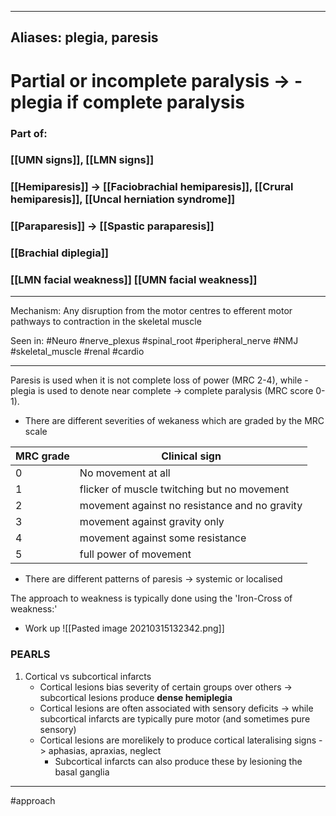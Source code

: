 
---
Aliases: plegia, paresis
---
# Partial or incomplete paralysis -> -plegia if complete paralysis
### Part of:
### [[UMN signs]], [[LMN signs]] 
### [[Hemiparesis]] -> [[Faciobrachial hemiparesis]], [[Crural hemiparesis]], [[Uncal herniation syndrome]]
### [[Paraparesis]] -> [[Spastic paraparesis]]
### [[Brachial diplegia]]
### [[LMN facial weakness]] [[UMN facial weakness]] 

---

Mechanism: Any disruption from the motor centres to efferent motor pathways to contraction in the skeletal muscle 

Seen in: #Neuro #nerve_plexus #spinal_root #peripheral_nerve #NMJ #skeletal_muscle #renal #cardio 

---

Paresis is used when it is not complete loss of power (MRC 2-4), while -plegia is used to denote near complete → complete paralysis (MRC score 0-1).

- There are different severities of wekaness which are graded by the MRC scale

MRC grade | Clinical sign
------------| -------------
0 | No movement at all
1 | flicker of muscle twitching but no movement
2 | movement against no resistance and no gravity 
3 | movement against gravity only
4 | movement against some resistance
5 | full power of movement


- There are different patterns of paresis -> systemic or localised 

The approach to weakness is typically done using the 'Iron-Cross of weakness:'
- Work up 
![[Pasted image 20210315132342.png]]

### PEARLS
1. Cortical vs subcortical infarcts
	- Cortical lesions bias severity of certain groups over others -> subcortical lesions produce **dense hemiplegia**
	- Cortical lesions are often associated with sensory deficits -> while subcortical infarcts are typically pure motor (and sometimes pure sensory)
	- Cortical lesions are morelikely to produce cortical lateralising signs -> aphasias, apraxias, neglect
		- Subcortical infarcts can also produce these by lesioning the basal ganglia

---
#approach 

